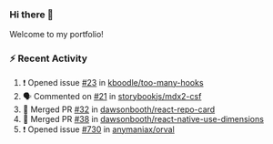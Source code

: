 ### Hi there 👋
Welcome to my portfolio!

### ⚡ Recent Activity
<!--START_SECTION:activity-->
1. ❗️ Opened issue [#23](https://github.com/kboodle/too-many-hooks/issues/23) in [kboodle/too-many-hooks](https://github.com/kboodle/too-many-hooks)
2. 🗣 Commented on [#21](https://github.com/storybookjs/mdx2-csf/issues/21) in [storybookjs/mdx2-csf](https://github.com/storybookjs/mdx2-csf)
3. 🎉 Merged PR [#32](https://github.com/dawsonbooth/react-repo-card/pull/32) in [dawsonbooth/react-repo-card](https://github.com/dawsonbooth/react-repo-card)
4. 🎉 Merged PR [#38](https://github.com/dawsonbooth/react-native-use-dimensions/pull/38) in [dawsonbooth/react-native-use-dimensions](https://github.com/dawsonbooth/react-native-use-dimensions)
5. ❗️ Opened issue [#730](https://github.com/anymaniax/orval/issues/730) in [anymaniax/orval](https://github.com/anymaniax/orval)
<!--END_SECTION:activity-->
